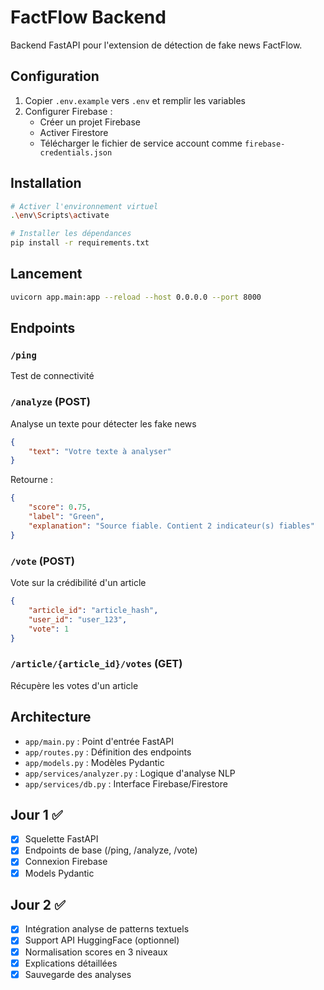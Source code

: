 # FactFlow Backend

Backend FastAPI pour l'extension de détection de fake news FactFlow.

## Configuration

1. Copier `.env.example` vers `.env` et remplir les variables
2. Configurer Firebase :
    - Créer un projet Firebase
    - Activer Firestore
    - Télécharger le fichier de service account comme `firebase-credentials.json`

## Installation

```bash
# Activer l'environnement virtuel
.\env\Scripts\activate

# Installer les dépendances
pip install -r requirements.txt
```

## Lancement

```bash
uvicorn app.main:app --reload --host 0.0.0.0 --port 8000
```

## Endpoints

### `/ping`

Test de connectivité

### `/analyze` (POST)

Analyse un texte pour détecter les fake news

```json
{
    "text": "Votre texte à analyser"
}
```

Retourne :

```json
{
    "score": 0.75,
    "label": "Green",
    "explanation": "Source fiable. Contient 2 indicateur(s) fiables"
}
```

### `/vote` (POST)

Vote sur la crédibilité d'un article

```json
{
    "article_id": "article_hash",
    "user_id": "user_123",
    "vote": 1
}
```

### `/article/{article_id}/votes` (GET)

Récupère les votes d'un article

## Architecture

-   `app/main.py` : Point d'entrée FastAPI
-   `app/routes.py` : Définition des endpoints
-   `app/models.py` : Modèles Pydantic
-   `app/services/analyzer.py` : Logique d'analyse NLP
-   `app/services/db.py` : Interface Firebase/Firestore

## Jour 1 ✅

-   [x] Squelette FastAPI
-   [x] Endpoints de base (/ping, /analyze, /vote)
-   [x] Connexion Firebase
-   [x] Models Pydantic

## Jour 2 ✅

-   [x] Intégration analyse de patterns textuels
-   [x] Support API HuggingFace (optionnel)
-   [x] Normalisation scores en 3 niveaux
-   [x] Explications détaillées
-   [x] Sauvegarde des analyses
